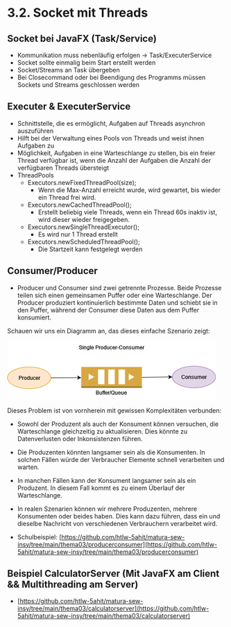 # 3.2. Socket mit Threads

## Socket bei JavaFX (Task/Service)
* Kommunikation muss nebenläufig erfolgen -> Task/ExecuterService
* Socket sollte einmalig beim Start erstellt werden
* Socket/Streams an Task übergeben
* Bei Closecommand oder bei Beendigung des Programms müssen Sockets und Streams geschlossen werden

## Executer & ExecuterService
* Schnittstelle, die es ermöglicht, Aufgaben auf Threads asynchron auszuführen
* Hilft bei der Verwaltung eines Pools von Threads und weist ihnen Aufgaben zu
* Möglichkeit, Aufgaben in eine Warteschlange zu stellen, bis ein freier Thread verfügbar ist, wenn die Anzahl der Aufgaben die Anzahl der verfügbaren Threads übersteigt
* ThreadPools
  - Executors.newFixedThreadPool(size);
    - Wenn die Max-Anzahl erreicht wurde, wird gewartet, bis wieder ein Thread frei wird.
  - Executors.newCachedThreadPool();
    - Erstellt beliebig viele Threads, wenn ein Thread 60s inaktiv ist, wird dieser wieder freigegeben.
  - Executors.newSingleThreadExecutor();
    - Es wird nur 1 Thread erstellt
  - Executors.newScheduledThreadPool();
    - Die Startzeit kann festgelegt werden

## Consumer/Producer
*  Producer und Consumer sind zwei getrennte Prozesse. Beide Prozesse teilen sich einen gemeinsamen Puffer oder eine Warteschlange. Der Producer produziert kontinuierlich bestimmte Daten und schiebt sie in den Puffer, während der Consumer diese Daten aus dem Puffer konsumiert.

Schauen wir uns ein Diagramm an, das dieses einfache Szenario zeigt:

![](./ConsumerProducer.jpg)

Dieses Problem ist von vornherein mit gewissen Komplexitäten verbunden:
* Sowohl der Produzent als auch der Konsument können versuchen, die Warteschlange gleichzeitig zu  aktualisieren. Dies könnte zu Datenverlusten oder Inkonsistenzen führen.
* Die Produzenten könnten langsamer sein als die Konsumenten. In solchen Fällen würde der Verbraucher Elemente schnell verarbeiten und warten.
* In manchen Fällen kann der Konsument langsamer sein als ein Produzent. In diesem Fall kommt es zu einem Überlauf der Warteschlange.
* In realen Szenarien können wir mehrere Produzenten, mehrere Konsumenten oder beides haben. Dies kann dazu führen, dass ein und dieselbe Nachricht von verschiedenen Verbrauchern verarbeitet wird.

* Schulbeispiel: [https://github.com/htlw-5ahit/matura-sew-insy/tree/main/thema03/producerconsumer](https://github.com/htlw-5ahit/matura-sew-insy/tree/main/thema03/producerconsumer)

## Beispiel CalculatorServer (Mit JavaFX am Client && Multithreading am Server)
* [https://github.com/htlw-5ahit/matura-sew-insy/tree/main/thema03/calculatorserver](https://github.com/htlw-5ahit/matura-sew-insy/tree/main/thema03/calculatorserver)
